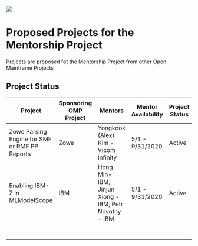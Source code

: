 ![](https://github.com/openmainframeproject/artwork/blob/master/projects/mentorship/mentorship-color.svg)

# Proposed Projects for the Mentorship Project

Projects are proposed fot the Mentorship Project from other Open Mainframe Projects

## Project Status

| Project | Sponsoring OMP Project | Mentors | Mentor Availability | Project Status | Cohort | Repository |  Descripton |
|---|---|---|---|---|---|---|---|
| Zowe Parsing Engine for SMF or RMF PP Reports | Zowe | Yongkook (Alex) Kim - Vicom Infinity | 5/1 - 9/31/2020 | Active | 2020 Summer Mentorship | https://github.com/openmainframeproject-internship/Zowe-Parsing-Engine-for-SMF-or-RMF-PP-Reports |  |
| Enabling IBM-Z in MLModelScope | IBM |Hong Min- IBM, Jinjun Xiong - IBM, Petr Novotny - IBM | 5/1 - 9/31/2020 | Active | 2020 Summer Mentorship |https://github.com/openmainframeproject-internship/Enabling-IBM-Z-in-MLModelScope | |
| | | | | | | | |
| | | | | | | | |
| | | | | | | | |
| | | | | | | | |
| | | | | | | | |
| | | | | | | | |
| | | | | | | | |
